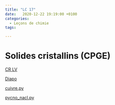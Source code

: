 ```yaml
---
title: "LC 17"
date:   2020-12-22 19:19:00 +0100
categories:
  - Leçons de chimie
tags:

---
```

# Solides cristallins (CPGE)

[CR LV](/assets/pdf/LC17.pdf)

<object class="pdf fitvidsignore" data="/assets/pdf/LC17.pdf" type="application/pdf"></object>

<a href="/assets/pptx/LC17.pptx" download>Diapo</a>

<a href="/assets/python/cuivre.py" download>cuivre.py</a>

<a href="/assets/python/PYCNO.py" download>pycno_nacl.py</a>


